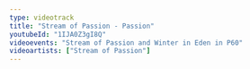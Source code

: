 ```yaml
---
type: videotrack
title: "Stream of Passion - Passion"
youtubeId: "1IJA0Z3gI8Q"
videoevents: "Stream of Passion and Winter in Eden in P60"
videoartists: ["Stream of Passion"]
---
```

